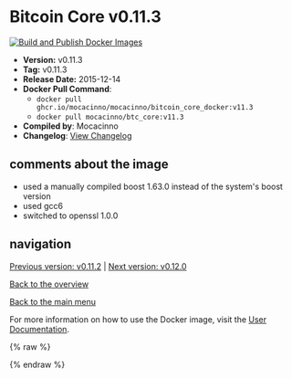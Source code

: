 # Bitcoin Core v0.11.3

[![Build and Publish Docker Images](https://github.com/mocacinno/bitcoin_core_docker/actions/workflows/build-and-publish.yml/badge.svg?branch=v11.3)](https://github.com/mocacinno/bitcoin_core_docker/actions/workflows/build-and-publish.yml)

- **Version:** v0.11.3
- **Tag:** v0.11.3
- **Release Date:** 2015-12-14
- **Docker Pull Command**:
  - `docker pull ghcr.io/mocacinno/mocacinno/bitcoin_core_docker:v11.3`
  - `docker pull mocacinno/btc_core:v11.3`
- **Compiled by**: Mocacinno
- **Changelog**: [View Changelog](https://github.com/bitcoin/bitcoin/blob/v0.11.3/doc/release-notes.md)

## comments about the image

- used a manually compiled boost 1.63.0 instead of the system's boost version
- used gcc6
- switched to openssl 1.0.0

## navigation

[Previous version: v0.11.2](./v11.2.md) | [Next version: v0.12.0](./v12.0.md)

[Back to the overview](./Readme.md)

[Back to the main menu](../Readme.md)

For more information on how to use the Docker image, visit the [User Documentation](../userdocs/Readme.md).

<!-- Google tag (gtag.js) -->
{% raw %}
<script async src="https://www.googletagmanager.com/gtag/js?id=G-BPC6NC6FF9"></script>
<script>
  window.dataLayer = window.dataLayer || [];
  function gtag(){dataLayer.push(arguments);}
  gtag('js', new Date());
  gtag('config', 'G-BPC6NC6FF9');
</script>
{% endraw %}
